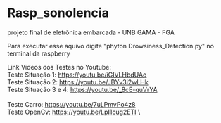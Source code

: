 # Rasp_sonolencia
projeto final de eletrônica embarcada - UNB GAMA - FGA

Para executar esse aquivo digite "phyton Drowsiness_Detection.py" no terminal da raspberry

Link Videos dos Testes no Youtube:\
  Teste Situação 1: https://youtu.be/iGIVLHbdUAo \
  Teste Situação 2: https://youtu.be/JBYv3i2wLHk \
  Teste Situação 3 e 4: https://youtu.be/_8cE-quVrYA \
  \
  Teste Carro: https://youtu.be/7uLPmvPo4z8 \
  Teste OpenCv: https://youtu.be/LpI1cug2ETI \
